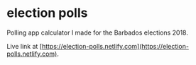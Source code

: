 # election polls

Polling app calculator I made for the Barbados elections 2018.


Live link at [https://election-polls.netlify.com](https://election-polls.netlify.com).
